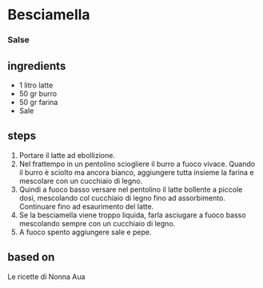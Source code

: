 



# Besciamella
  
### Salse
## ingredients
  
* 1 litro latte  
* 50 gr burro  
* 50 gr farina  
* Sale
## steps
  
1. Portare il latte ad ebollizione.  
1. Nel frattempo in un pentolino sciogliere il burro a fuoco vivace. Quando il burro è sciolto ma ancora bianco, aggiungere tutta insieme la farina e mescolare con un cucchiaio di legno.  
1. Quindi a fuoco basso versare nel pentolino il latte bollente a piccole dosi, mescolando col cucchiaio di legno fino ad assorbimento. Continuare fino ad esaurimento del latte.   
1. Se la besciamella viene troppo liquida, farla asciugare a fuoco basso mescolando sempre con un cucchiaio di legno.  
1. A fuoco spento aggiungere sale e pepe.
## based on
  
Le ricette di Nonna Aua
